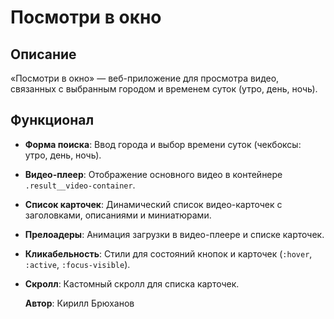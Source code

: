 # Посмотри в окно

## Описание

«Посмотри в окно» — веб-приложение для просмотра видео, связанных с выбранным городом и временем суток (утро, день, ночь).

## Функционал

- **Форма поиска**: Ввод города и выбор времени суток (чекбоксы: утро, день, ночь).
- **Видео-плеер**: Отображение основного видео в контейнере `.result__video-container`.
- **Список карточек**: Динамический список видео-карточек с заголовками, описаниями и миниатюрами.
- **Прелоадеры**: Анимация загрузки в видео-плеере и списке карточек.
- **Кликабельность**: Стили для состояний кнопок и карточек (`:hover`, `:active`, `:focus-visible`).
- **Скролл**: Кастомный скролл для списка карточек.

  **Автор**: Кирилл Брюханов
